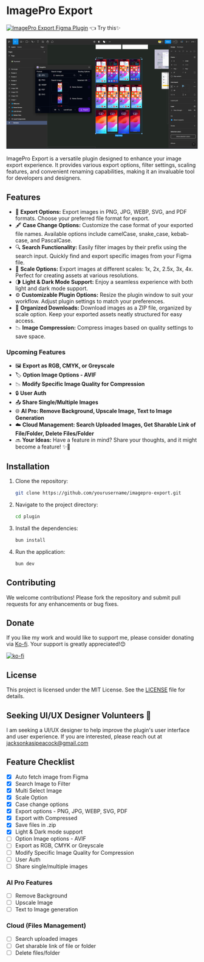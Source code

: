 # ImagePro Export

[![ImagePro Export Figma Plugin](https://img.shields.io/badge/Figma-Plugin-7D3C98?style=flat&logo=figma&logoColor=white)](https://www.figma.com/community/plugin/1379136407205425732/imagepro-export) 👈 Try this✨

![Fimga Plugin Image](./assets//img.png)

ImagePro Export is a versatile plugin designed to enhance your image export experience. It provides various export options, filter settings, scaling features, and convenient renaming capabilities, making it an invaluable tool for developers and designers.

## Features

- 🌟 **Export Options:** Export images in PNG, JPG, WEBP, SVG, and PDF formats. Choose your preferred file format for export.
- 🖋️ **Case Change Options:** Customize the case format of your exported file names. Available options include camelCase, snake_case, kebab-case, and PascalCase.
- 🔍 **Search Functionality:** Easily filter images by their prefix using the search input. Quickly find and export specific images from your Figma file.
- 📏 **Scale Options:** Export images at different scales: 1x, 2x, 2.5x, 3x, 4x. Perfect for creating assets at various resolutions.
- 🌗 **Light & Dark Mode Support:** Enjoy a seamless experience with both light and dark mode support.
- ⚙️ **Customizable Plugin Options:** Resize the plugin window to suit your workflow. Adjust plugin settings to match your preferences.
- 📁 **Organized Downloads:** Download images as a ZIP file, organized by scale option. Keep your exported assets neatly structured for easy access.
- 📉 **Image Compression:** Compress images based on quality settings to save space.

### Upcoming Features

- 🖼️ **Export as RGB, CMYK, or Greyscale**
- 🏷️ **Option Image Options - AVIF**
- 📉 **Modify Specific Image Quality for Compression**
- 🔒 **User Auth**
- 📤 **Share Single/Multiple Images**
- 🌐 **AI Pro: Remove Background, Upscale Image, Text to Image Generation**
- ☁️ **Cloud Management: Search Uploaded Images, Get Sharable Link of File/Folder, Delete Files/Folder**
- 🔜 **Your Ideas:** Have a feature in mind? Share your thoughts, and it might become a feature! ✨🤗

## Installation

1. Clone the repository:

   ```bash
   git clone https://github.com/yourusername/imagepro-export.git
   ```

2. Navigate to the project directory:

   ```bash
   cd plugin
   ```

3. Install the dependencies:

   ```bash
   bun install
   ```

4. Run the application:

   ```bash
   bun dev
   ```

## Contributing

We welcome contributions! Please fork the repository and submit pull requests for any enhancements or bug fixes.

## Donate

If you like my work and would like to support me, please consider donating via [Ko-fi](https://ko-fi.com/jacksonkasi). Your support is greatly appreciated!😊

[![ko-fi](https://www.ko-fi.com/img/githubbutton_sm.svg)](https://ko-fi.com/jacksonkasi)

## License

This project is licensed under the MIT License. See the [LICENSE](LICENSE) file for details.

## Seeking UI/UX Designer Volunteers 🤝

I am seeking a UI/UX designer to help improve the plugin's user interface and user experience. If you are interested, please reach out at <jacksonkasipeacock@gmail.com>

## Feature Checklist

- [x] Auto fetch image from Figma
- [x] Search Image to Filter
- [x] Multi Select Image
- [x] Scale Option
- [x] Case change options
- [x] Export options - PNG, JPG, WEBP, SVG, PDF
- [x] Export with Compressed
- [x] Save files in .zip
- [x] Light & Dark mode support
- [ ] Option Image options - AVIF
- [ ] Export as RGB, CMYK or Greyscale
- [ ] Modify Specific Image Quality for Compression
- [ ] User Auth
- [ ] Share single/multiple images

### AI Pro Features

- [ ] Remove Background
- [ ] Upscale Image
- [ ] Text to Image generation

### Cloud (Files Management)

- [ ] Search uploaded images
- [ ] Get sharable link of file or folder
- [ ] Delete files/folder

